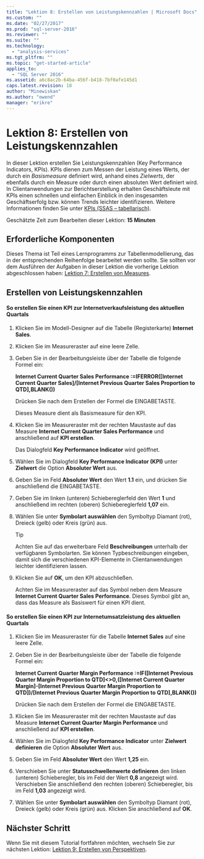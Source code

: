 ```yaml
---
title: "Lektion 8: Erstellen von Leistungskennzahlen | Microsoft Docs"
ms.custom: ""
ms.date: "02/27/2017"
ms.prod: "sql-server-2016"
ms.reviewer: ""
ms.suite: ""
ms.technology: 
  - "analysis-services"
ms.tgt_pltfrm: ""
ms.topic: "get-started-article"
applies_to: 
  - "SQL Server 2016"
ms.assetid: a6c8ac2b-64ba-456f-b418-7bf0afe145d1
caps.latest.revision: 18
author: "Minewiskan"
ms.author: "owend"
manager: "erikre"
---
```

# Lektion 8: Erstellen von Leistungskennzahlen
In dieser Lektion erstellen Sie Leistungskennzahlen (Key Performance Indicators, KPIs). KPIs dienen zum Messen der Leistung eines Werts, der durch ein *Basismeasure* definiert wird, anhand eines *Zielwerts*, der ebenfalls durch ein Measure oder durch einen absoluten Wert definiert wird. In Clientanwendungen zur Berichtserstellung erhalten Geschäftsleute mit KPIs einen schnellen und einfachen Einblick in den insgesamten Geschäftserfolg bzw. können Trends leichter identifizieren. Weitere Informationen finden Sie unter [KPIs &#40;SSAS – tabellarisch&#41;](../analysis-services/tabular-models/kpis-ssas-tabular.md).  
  
Geschätzte Zeit zum Bearbeiten dieser Lektion: **15 Minuten**  
  
## Erforderliche Komponenten  
Dieses Thema ist Teil eines Lernprogramms zur Tabellenmodellierung, das in der entsprechenden Reihenfolge bearbeitet werden sollte. Sie sollten vor dem Ausführen der Aufgaben in dieser Lektion die vorherige Lektion abgeschlossen haben: [Lektion 7: Erstellen von Measures](../analysis-services/lesson-7-create-measures.md).  
  
## Erstellen von Leistungskennzahlen  
  
#### So erstellen Sie einen KPI zur Internetverkaufsleistung des aktuellen Quartals  
  
1.  Klicken Sie im Modell-Designer auf die Tabelle (Registerkarte) **Internet Sales**.  
  
2.  Klicken Sie im Measureraster auf eine leere Zelle.  
  
3.  Geben Sie in der Bearbeitungsleiste über der Tabelle die folgende Formel ein:  
  
    **Internet Current Quarter Sales Performance :=IFERROR([Internet Current Quarter Sales]/[Internet Previous Quarter Sales Proportion to QTD],BLANK())**  
  
    Drücken Sie nach dem Erstellen der Formel die EINGABETASTE.  
  
    Dieses Measure dient als Basismeasure für den KPI.  
  
4.  Klicken Sie im Measureraster mit der rechten Maustaste auf das Measure **Internet Current Quarter Sales Performance** und anschließend auf **KPI erstellen**.  
  
    Das Dialogfeld **Key Performance Indicator** wird geöffnet.  
  
5.  Wählen Sie im Dialogfeld **Key Performance Indicator (KPI)** unter **Zielwert** die Option **Absoluter Wert** aus.  
  
6.  Geben Sie im Feld **Absoluter Wert** den Wert **1.1** ein, und drücken Sie anschließend die EINGABETASTE.  
  
7.  Geben Sie im linken (unteren) Schiebereglerfeld den Wert **1** und anschließend im rechten (oberen) Schiebereglerfeld **1,07** ein.  
  
8.  Wählen Sie unter **Symbolart auswählen** den Symboltyp Diamant (rot), Dreieck (gelb) oder Kreis (grün) aus.  
  
    > [!TIP]  
    > Achten Sie auf das erweiterbare Feld **Beschreibungen** unterhalb der verfügbaren Symbolarten. Sie können Typbeschreibungen eingeben, damit sich die verschiedenen KPI-Elemente in Clientanwendungen leichter identifizieren lassen.  
  
9. Klicken Sie auf **OK**, um den KPI abzuschließen.  
  
    Achten Sie im Measureraster auf das Symbol neben dem Measure **Internet Current Quarter Sales Performance**. Dieses Symbol gibt an, dass das Measure als Basiswert für einen KPI dient.  
  
#### So erstellen Sie einen KPI zur Internetumsatzleistung des aktuellen Quartals  
  
1.  Klicken Sie im Measureraster für die Tabelle **Internet Sales** auf eine leere Zelle.  
  
2.  Geben Sie in der Bearbeitungsleiste über der Tabelle die folgende Formel ein:  
  
    **Internet Current Quarter Margin Performance :=IF([Internet Previous Quarter Margin Proportion to QTD]<>0,([Internet Current Quarter Margin]-[Internet Previous Quarter Margin Proportion to QTD])/[Internet Previous Quarter Margin Proportion to QTD],BLANK())**  
  
    Drücken Sie nach dem Erstellen der Formel die EINGABETASTE.  
  
3.  Klicken Sie im Measureraster mit der rechten Maustaste auf das Measure **Internet Current Quarter Margin Performance** und anschließend auf **KPI erstellen**.  
  
4.  Wählen Sie im Dialogfeld **Key Performance Indicator** unter **Zielwert definieren** die Option **Absoluter Wert** aus.  
  
5.  Geben Sie im Feld **Absoluter Wert** den Wert **1,25** ein.  
  
6.  Verschieben Sie unter **Statusschwellenwerte definieren** den linken (unteren) Schieberegler, bis im Feld der Wert **0,8** angezeigt wird. Verschieben Sie anschließend den rechten (oberen) Schieberegler, bis im Feld **1,03** angezeigt wird.  
  
7.  Wählen Sie unter **Symbolart auswählen** den Symboltyp Diamant (rot), Dreieck (gelb) oder Kreis (grün) aus. Klicken Sie anschließend auf **OK**.  
  
## Nächster Schritt  
Wenn Sie mit diesem Tutorial fortfahren möchten, wechseln Sie zur nächsten Lektion: [Lektion 9: Erstellen von Perspektiven](../Topic/Lesson%209:%20Create%20Perspectives.md).  
  
  
  
